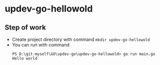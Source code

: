 # updev-go-hellowold

## Step of work
- Create project directory with command ``mkdir updev-go-hellowold``
- You can run with command
    ```
    PS D:\git-myself\GO\updev-go\updev-go-hellowold> go run main.go
    Hello world
    ```
